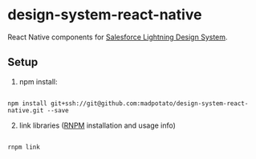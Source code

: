 # design-system-react-native

React Native components for [Salesforce Lightning Design System](https://www.lightningdesignsystem.com/). 

## Setup

1. npm install:

  ```

  npm install git+ssh://git@github.com:madpotato/design-system-react-native.git --save

  ```
2. link libraries ([RNPM](http://facebook.github.io/react-native/releases/0.24/docs/linking-libraries-ios.html#automatic-linking) installation and usage info)

  ```

  rnpm link

  ```
  
